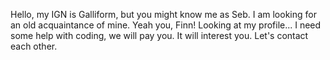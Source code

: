 Hello, my IGN is Galliform, but you might know me as Seb.
I am looking for an old acquaintance of mine.
Yeah you, Finn! Looking at my profile...
I need some help with coding, we will pay you.
It will interest you. Let's contact each other.

<!---
Galliform/Galliform is a ✨ special ✨ repository because its `README.md` (this file) appears on your GitHub profile.
You can click the Preview link to take a look at your changes.
--->

